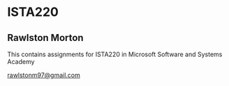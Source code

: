 # ISTA220


## Rawlston Morton


This contains assignments for ISTA220 in Microsoft Software and Systems Academy


rawlstonm97@gmail.com
